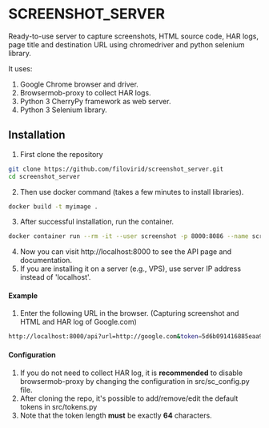 # SCREENSHOT_SERVER
Ready-to-use server to capture screenshots, HTML source code, HAR logs, page title and destination URL using chromedriver and python selenium library.

It uses:
1. Google Chrome browser and driver.
2. Browsermob-proxy to collect HAR logs.
3. Python 3 CherryPy framework as web server.
4. Python 3 Selenium library.

## Installation

1. First clone the repository
```bash 
git clone https://github.com/filovirid/screenshot_server.git
cd screenshot_server
```
2. Then use docker command (takes a few minutes to install libraries).
```bash
docker build -t myimage .
```
3. After successful installation, run the container.
```bash
docker container run --rm -it --user screenshot -p 8000:8086 --name scr_server myimage
```
4. Now you can visit http://localhost:8000 to see the API page and documentation.
5. If you are installing it on a server (e.g., VPS), use server IP address instead of 'localhost'.

#### Example
1. Enter the following URL in the browser.
(Capturing screenshot and HTML and HAR log of Google.com)
```bash
http://localhost:8000/api?url=http://google.com&token=5d6b091416885eaa91283321b69dc526fc42c97783e4cdfdff7a945e3be1f9ef
```

#### Configuration
1. If you do not need to collect HAR log, it is **recommended** to disable browsermob-proxy by changing the configuration in src/sc_config.py file. 
2. After cloning the repo, it's possible to add/remove/edit the default tokens in src/tokens.py
3. Note that the token length **must** be exactly **64** characters.


